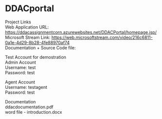 # DDACportal

Project Links
<br>
Web Application URL: https://ddacassignmentcorn.azurewebsites.net/DDACPortal/homepage.jsp/<br>
Microsoft Stream Link: https://web.microsoftstream.com/video/216c6811-0a1e-4d29-8b28-4fe88970af74<br>
Documentation + Source Code file: <br>

Test Account for demostration<br>
Admin Account<br>
Username: test<br>
Password: test<br>

Agent Account<br>
Username: testagent<br>
Password: test<br>

Documentation <br>
ddacdocumentation.pdf <br>
word file - introduction.docx
